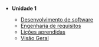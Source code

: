 - **Unidade 1**

  - [Desenvolvimento de software](docs/devDeSoftware.md)
  - [Engenharia de requisitos](docs/engDeRequisitos.md)
  - [Lições aprendidas](docs/licoesAprendidas.md)
  - [Visão Geral](docs/visaoGeral.md)
